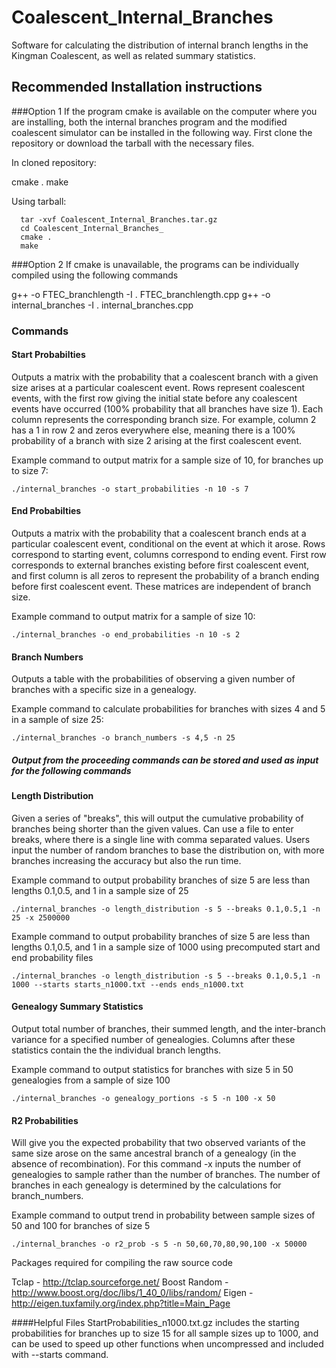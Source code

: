 # Coalescent_Internal_Branches
Software for calculating the distribution of internal branch lengths in the Kingman Coalescent, as well as related summary statistics.

## Recommended Installation instructions

###Option 1
If the program cmake is available on the computer where you are installing, both the internal branches program and the modified coalescent simulator can be installed in the following way. First clone the repository or download the tarball with the necessary files.

In cloned repository:
   
   cmake .
   make   	     

Using tarball:
      
      tar -xvf Coalescent_Internal_Branches.tar.gz
      cd Coalescent_Internal_Branches_
      cmake .
      make

###Option 2
If cmake is unavailable, the programs can be individually compiled using the following commands

   g++ -o FTEC_branchlength -I . FTEC_branchlength.cpp
   g++ -o internal_branches -I . internal_branches.cpp
	  

### Commands 

#### Start Probabilties
Outputs a matrix with the probability that a coalescent branch with a given size arises at a particular coalescent event. Rows represent coalescent events, with the first row giving the initial state before any coalescent events have occurred (100% probability that all branches have size 1). Each column represents the corresponding branch size. For example, column 2 has a 1 in row 2 and zeros everywhere else, meaning there is a 100% probability of a branch with size 2 arising at the first coalescent event. 

Example command to output matrix for a sample size of 10, for branches up to size 7:

`./internal_branches -o start_probabilities -n 10 -s 7`

#### End Probabilties
Outputs a matrix with the probability that a coalescent branch ends at a particular coalescent event, conditional on the event at which it arose. Rows correspond to starting event, columns correspond to ending event. First row corresponds to external branches existing before first coalescent event, and first column is all zeros to represent the probability of a branch ending before first coalescent event. These matrices are independent of branch size. 

Example command to output matrix for a sample of size 10:
 
`./internal_branches -o end_probabilities -n 10 -s 2`

#### Branch Numbers
Outputs a table with the probabilities of observing a given number of branches with a specific size in a genealogy. 

Example command to calculate probabilities for branches with sizes 4 and 5 in a sample of size 25:
 
`./internal_branches -o branch_numbers -s 4,5 -n 25`
  
##### Output from the proceeding commands can be stored and used as input for the following commands
  
#### Length Distribution
Given a series of "breaks", this will output the cumulative probability of branches being shorter than the given values. Can use a file to enter breaks, where there is a single line with comma separated values. Users input the number of random branches to base the distribution on, with more branches increasing the accuracy but also the run time. 

Example command to output probability branches of size 5 are less than lengths 0.1,0.5, and 1 in a sample size of 25
 
`./internal_branches -o length_distribution -s 5 --breaks 0.1,0.5,1 -n 25 -x 2500000`
  
Example command to output probability branches of size 5 are less than lengths 0.1,0.5, and 1 in a sample size of 1000 using precomputed start and end probability files
  
`./internal_branches -o length_distribution -s 5 --breaks 0.1,0.5,1 -n 1000 --starts starts_n1000.txt --ends ends_n1000.txt`
  
#### Genealogy Summary Statistics
Output total number of branches, their summed length, and the inter-branch variance for a specified number of genealogies. Columns after these statistics contain the the individual branch lengths.

Example command to output statistics for branches with size 5 in 50 genealogies from a sample of size 100
 
`./internal_branches -o genealogy_portions -s 5 -n 100 -x 50`

####  R2 Probabilities
Will give you the expected probability that two observed variants of the same size arose on the same ancestral branch of a genealogy (in the absence of recombination). For this command -x inputs the number of genealogies to sample rather than the number of branches. The number of branches in each genealogy is determined by the calculations for branch_numbers.   
  
Example command to output trend in probability between sample sizes of 50 and 100 for branches of size 5
 
`./internal_branches -o r2_prob -s 5 -n 50,60,70,80,90,100 -x 50000`


Packages required for compiling the raw source code

Tclap - http://tclap.sourceforge.net/
Boost Random - http://www.boost.org/doc/libs/1_40_0/libs/random/
Eigen - http://eigen.tuxfamily.org/index.php?title=Main_Page

####Helpful Files
StartProbabilities_n1000.txt.gz includes the starting probabilities for branches up to size 15 for all sample sizes up to 1000, and can be used to speed up other functions when uncompressed and included with --starts command.